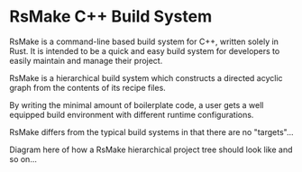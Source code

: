 # RsMake C++ Build System

RsMake is a command-line based build system for C++, written solely in Rust. It is intended to be a quick and easy build system for developers 
to easily maintain and manage their project.

RsMake is a hierarchical build system which constructs a directed acyclic graph from the contents of its recipe files.

By writing the minimal amount of boilerplate code, a user gets a well equipped build environment with different runtime configurations.

RsMake differs from the typical build systems in that there are no "targets"...

Diagram here of how a RsMake hierarchical project tree should look like and so on...

